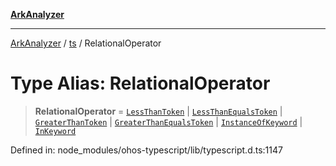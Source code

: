 [**ArkAnalyzer**](../../../../README.md)

***

[ArkAnalyzer](../../../../globals.md) / [ts](../README.md) / RelationalOperator

# Type Alias: RelationalOperator

> **RelationalOperator** = [`LessThanToken`](../enumerations/SyntaxKind.md#lessthantoken) \| [`LessThanEqualsToken`](../enumerations/SyntaxKind.md#lessthanequalstoken) \| [`GreaterThanToken`](../enumerations/SyntaxKind.md#greaterthantoken) \| [`GreaterThanEqualsToken`](../enumerations/SyntaxKind.md#greaterthanequalstoken) \| [`InstanceOfKeyword`](../enumerations/SyntaxKind.md#instanceofkeyword) \| [`InKeyword`](../enumerations/SyntaxKind.md#inkeyword)

Defined in: node\_modules/ohos-typescript/lib/typescript.d.ts:1147

